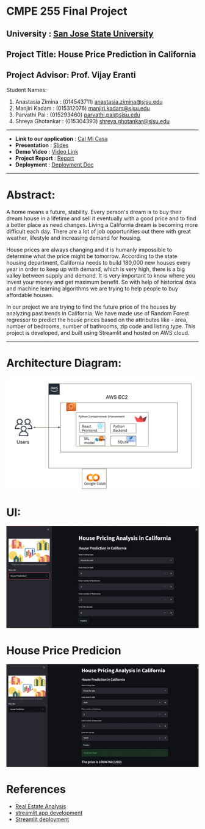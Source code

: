 # CMPE 255 Final Project
## University : [San Jose State University](https://www.sjsu.edu/)
## Project Title: House Price Prediction in California
## Project Advisor: Prof. Vijay Eranti

Student Names:
1. Anastasia Zimina : (014543711) anastasia.zimina@sjsu.edu
2. Manjiri Kadam : (015312076) manjiri.kadam@sjsu.edu
3. Parvathi Pai : (015293460) parvathi.pai@sjsu.edu
4. Shreya Ghotankar : (015304393) shreya.ghotankar@sjsu.edu
------------------

* **Link to our application** : [Cal Mi Casa](http://34.203.189.220:8501/)
* **Presentation** : [Slides]()
* **Demo Video** : [Video Link]()
* **Project Report** : [Report]()
* **Deployment** : [Deployment Doc](https://github.com/anastaszi/255-DM-TeamProject/blob/manji/Documents/Deployment/Deployment.pdf)
-------------------

# Abstract:




A home means a future, stability. Every person's dream is to buy their dream house in a lifetime and sell it eventually with a good price and to find a better place as need changes.
Living a California dream is becoming more difficult each day. There are a lot of job opportunities out there with great weather, lifestyle and increasing demand for housing. 

House prices are always changing and it is humanly impossible to determine what the price might be tomorrow. According to the state housing department, California needs to build 180,000 new houses every year in order to keep up with demand, which is very high, there is a big valley between supply and demand. It is very important to know where you invest your money and get maximum benefit. So with help of historical data and machine learning algorithms we are trying to help people to buy affordable houses.

In our project we are trying to find the future price of  the houses by analyzing past trends in California. We have made use of Random Forest regressor to predict the house prices based on the attributes like - area, number of bedrooms, number of bathrooms, zip code and listing type. This project is developed, and built using Streamlit and hosted on  AWS cloud. 

--------------- 

# Architecture Diagram:
![Architecture Diagram](Documents/Images/deploy.png "Architeture Diagram")

# UI:

![UI](Documents/Images/UI.png "UI of the application")

# House Price Predicion 
![Predict](Documents/Images/predict.png "House Price Prediction in California")

# References 

* [Real Estate Analysis](https://towardsdatascience.com/automating-real-estate-investment-analysis-d2b07395833b)
* [streamlit app development](https://streamlit.io/)
* [Streamlit deployment](https://towardsdatascience.com/how-to-deploy-a-streamlit-app-using-an-amazon-free-ec2-instance-416a41f69dc3)
